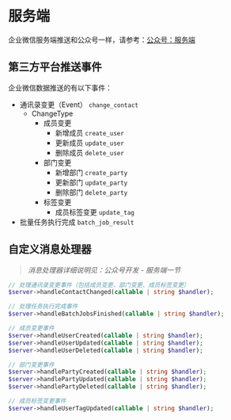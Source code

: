 # 服务端

企业微信服务端推送和公众号一样，请参考：[公众号：服务端](/docs/{{version}}/official-account/server.md)

## 第三方平台推送事件

企业微信数据推送的有以下事件：

- 通讯录变更（Event） `change_contact`
  - ChangeType
    - 成员变更
      - 新增成员 `create_user`
      - 更新成员 `update_user`
      - 删除成员 `delete_user`
    - 部门变更
      - 新增部门 `create_party`
      - 更新部门 `update_party`
      - 删除部门 `delete_party`
    - 标签变更
      - 成员标签变更 `update_tag`
- 批量任务执行完成 `batch_job_result`


## 自定义消息处理器

> *消息处理器详细说明见：公众号开发 - 服务端一节*

```php
// 处理通讯录变更事件（包括成员变更、部门变更、成员标签变更）
$server->handleContactChanged(callable | string $handler);

// 处理任务执行完成事件
$server->handleBatchJobsFinished(callable | string $handler);

// 成员变更事件
$server->handleUserCreated(callable | string $handler);
$server->handleUserUpdated(callable | string $handler);
$server->handleUserDeleted(callable | string $handler);

// 部门变更事件
$server->handlePartyCreated(callable | string $handler);
$server->handlePartyUpdated(callable | string $handler);
$server->handlePartyDeleted(callable | string $handler);

// 成员标签变更事件
$server->handleUserTagUpdated(callable | string $handler);
```
